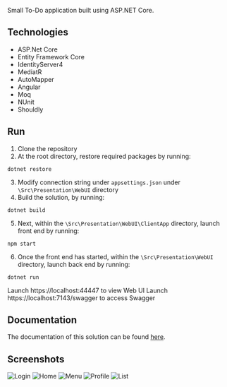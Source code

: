 Small To-Do application built using ASP.NET Core.

## Technologies
- ASP.Net Core
- Entity Framework Core
- IdentityServer4
- MediatR
- AutoMapper
- Angular
- Moq
- NUnit
- Shouldly
## Run
1. Clone the repository
2. At the root directory, restore required packages by running:
```
dotnet restore
```
3. Modify connection string under `appsettings.json` under `\Src\Presentation\WebUI` directory
4. Build the solution, by running:
```
dotnet build
```
5. Next, within the `\Src\Presentation\WebUI\ClientApp` directory, launch front end by running:
```
npm start
```
6. Once the front end has started, within the `\Src\Presentation\WebUI` directory, launch back end by running:
```
dotnet run
```
Launch https://localhost:44447 to view Web UI
Launch https://localhost:7143/swagger to access Swagger

## Documentation
The documentation of this solution can be found [here](./docs/documentation.md).

## Screenshots
![Login](https://i.imgur.com/Wwl9rKF.png)
![Home](https://i.imgur.com/jV96h9y.png)
![Menu](https://i.imgur.com/C5bZo5J.png)
![Profile](https://i.imgur.com/Vi77PYT.png)
![List](https://i.imgur.com/dsXqIkd.png)
